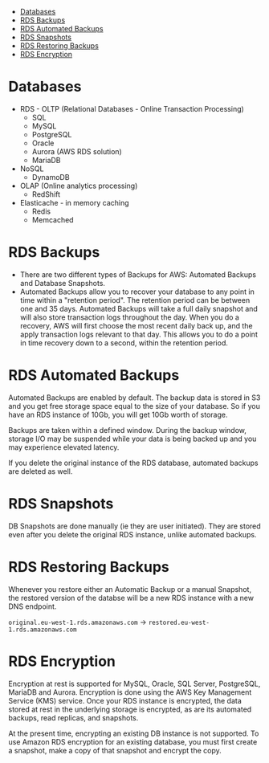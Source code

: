 -   [Databases](#databases)
-   [RDS Backups](#rds-backups)
-   [RDS Automated Backups](#rds-automated-backups)
-   [RDS Snapshots](#rds-snapshots)
-   [RDS Restoring Backups](#rds-restoring-backups)
-   [RDS Encryption](#rds-encryption)

# Databases

-   RDS - OLTP (Relational Databases - Online Transaction Processing)
    -   SQL
    -   MySQL
    -   PostgreSQL
    -   Oracle
    -   Aurora (AWS RDS solution)
    -   MariaDB
-   NoSQL
    -   DynamoDB
-   OLAP (Online analytics processing)
    -   RedShift
-   Elasticache - in memory caching
    -   Redis
    -   Memcached

# RDS Backups

-   There are two different types of Backups for AWS: Automated Backups and Database Snapshots.
-   Automated Backups allow you to recover your database to any point in time within a "retention period". The retention period can be between one and 35 days. Automated Backups will take a full daily snapshot and will also store transaction logs throughout the day. When you do a recovery, AWS will first choose the most recent daily back up, and the apply transaction logs relevant to that day. This allows you to do a point in time recovery down to a second, within the retention period.

# RDS Automated Backups

Automated Backups are enabled by default. The backup data is stored in S3 and you get free storage space equal to the size of your database. So if you have an RDS instance of 10Gb, you will get 10Gb worth of storage.

Backups are taken within a defined window. During the backup window, storage I/O may be suspended while your data is being backed up and you may experience elevated latency.

If you delete the original instance of the RDS database, automated backups are deleted as well.

# RDS Snapshots

DB Snapshots are done manually (ie they are user initiated). They are stored even after you delete the original RDS instance, unlike automated backups.

# RDS Restoring Backups

Whenever you restore either an Automatic Backup or a manual Snapshot, the restored version of the databse will be a new RDS instance with a new DNS endpoint.

`original.eu-west-1.rds.amazonaws.com` -> `restored.eu-west-1.rds.amazonaws.com`

# RDS Encryption

Encryption at rest is supported for MySQL, Oracle, SQL Server, PostgreSQL, MariaDB and Aurora. Encryption is done using the AWS Key Management Service (KMS) service. Once your RDS instance is encrypted, the data stored at rest in the underlying storage is encrypted, as are its automated backups, read replicas, and snapshots.

At the present time, encrypting an existing DB instance is not supported. To use Amazon RDS encryption for an existing database, you must first create a snapshot, make a copy of that snapshot and encrypt the copy.
